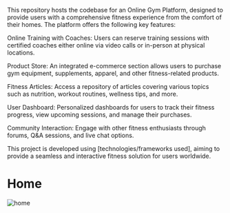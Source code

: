 This repository hosts the codebase for an Online Gym Platform, designed to provide users with a comprehensive fitness experience from the comfort of their homes. The platform offers the following key features:

Online Training with Coaches: Users can reserve training sessions with certified coaches either online via video calls or in-person at physical locations.

Product Store: An integrated e-commerce section allows users to purchase gym equipment, supplements, apparel, and other fitness-related products.

Fitness Articles: Access a repository of articles covering various topics such as nutrition, workout routines, wellness tips, and more.

User Dashboard: Personalized dashboards for users to track their fitness progress, view upcoming sessions, and manage their purchases.

Community Interaction: Engage with other fitness enthusiasts through forums, Q&A sessions, and live chat options.

This project is developed using [technologies/frameworks used], aiming to provide a seamless and interactive fitness solution for users worldwide.

# Home 
![home](https://github.com/MohamedAbdelRazek222/online_gym/assets/118555438/78e8bd8a-ff39-4c2e-9aaf-152b2cac6df5)

